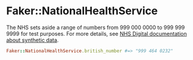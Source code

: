 # Faker::NationalHealthService

The NHS sets aside a range of numbers from 999 000 0000 to 999 999 9999 for
test purposes. For more details, see [NHS Digital documentation about
synthetic data](https://digital.nhs.uk/services/e-referral-service/document-library/synthetic-data-in-live-environments#synthetic-data-naming-convention).

```ruby
Faker::NationalHealthService.british_number #=> "999 464 0232"
```
